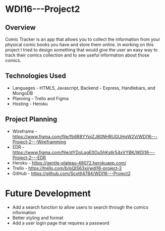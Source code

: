 # WDI16---Project2

   ## Overview 

Comic Tracker is an app that allows you to collect the information from your physical comic books you have and store them online. In working on this project I tried to design something that would give the user an easy way to track their comics collection and to see useful information about those comics.

   ## Technologies Used

  *  Languages - HTML5, Javascript, Backend - Express, Handlebars, and MongoDB
  *  Planning - Trello and Figma
  *  Hosting - Heroku

   ## Project Planning
   * Wireframe - https://www.figma.com/file/fb6R8YYpjZJ80NHRUGUHqW2V/WDI16---Project-2---Wireframming
   * EDR - https://www.figma.com/file/dYDoLqgE0Ou5hKs6r54xVYBK/WDI16---Project-2---EDR
   * Heroku - https://gentle-plateau-48072.herokuapp.com/
   * Trello - https://trello.com/b/pQIS63xj/wdi16-project-2
   * GitHub - https://github.com/Scottl4784/WDI16---Project2
        
        
   # Future Development
   * Add a search function to allow users to search through the comics information
   * Better styling and format
   * Add a user login page that requires a password
